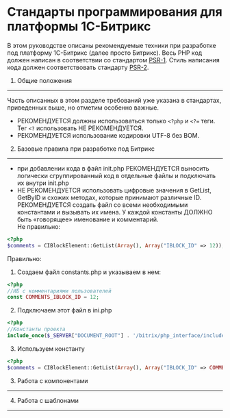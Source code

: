 Стандарты программирования для платформы 1С-Битрикс
=====================
В этом руководстве описаны рекомендуемые техники при разработке под платформу 1С-Битрикс (далее просто Битрикс).
Весь PHP код должен написан в соответствии со стандартом [PSR-1][]. Стиль написания кода должен соответствовать стандарту [PSR-2][].

[PSR-1]: https://github.com/php-fig/fig-standards/blob/master/accepted/PSR-1-basic-coding-standard.md
[PSR-2]: https://github.com/php-fig/fig-standards/blob/master/accepted/PSR-2-coding-style-guide.md

1. Общие положения
-----------
Часть описанных в этом разделе требований уже указана в стандартах, приведенных выше, но отметим особенно важные.
- РЕКОМЕНДУЕТСЯ должны использоваться только `<?php` и `<?=` теги. Тег `<?` использовать НЕ РЕКОМЕНДУЕТСЯ.
- РЕКОМЕНДУЕТСЯ использование кодировки UTF-8 без BOM.

2. Базовые правила при разработке под Битрикс
-----------
- при добавлении кода в файл init.php РЕКОМЕНДУЕТСЯ выносить логически сгруппированный код в отдельные файлы и подключать их внутри init.php
- НЕ РЕКОМЕНДУЕТСЯ использовать цифровые значения в GetList, GetByID и схожих методах, которые принимают различные ID. РЕКОМЕНДУЕТСЯ создать файл со всеми необходимыми константами и вызывать их имена. У каждой константы ДОЛЖНО быть «говорящее» именование и комментарий.  
Не правильно:
```php
<?php
$comments = CIBlockElement::GetList(Array(), Array("IBLOCK_ID" => 12));
```  
Правильно:
 1. Создаем файл constants.php и указываем в нем:
```php
<?php
//ИБ с комментариями пользователей
const COMMENTS_IBLOCK_ID = 12;
```
 2. Подключаем этот файл в ini.php
```php
<?php
//Константы проекта
include_once($_SERVER["DOCUMENT_ROOT"] . '/bitrix/php_interface/includes/constants.php');
```
 3. Используем константу
```php
<?php
$comments = CIBlockElement::GetList(Array(), Array("IBLOCK_ID" => COMMENTS_IBLOCK_ID));
```
3. Работа с компонентами
-----------

4. Работа с шаблонами
-----------